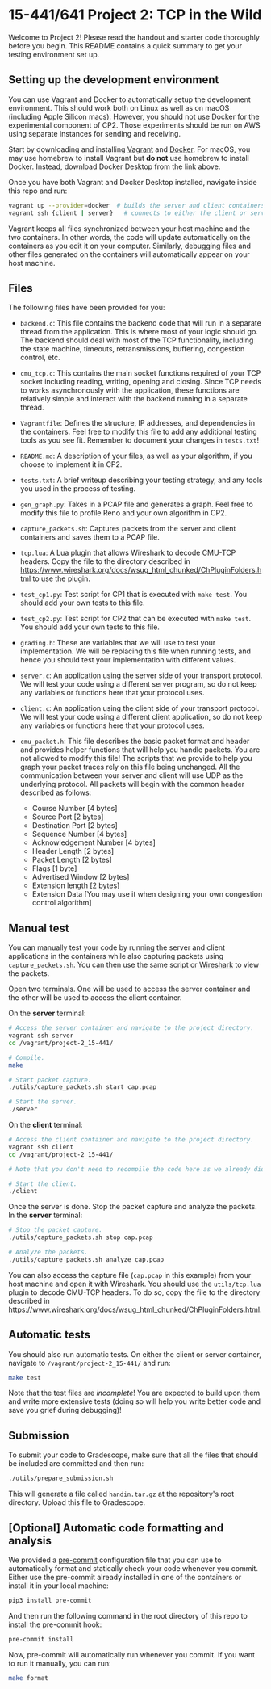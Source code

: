 # 15-441/641 Project 2: TCP in the Wild

Welcome to Project 2! Please read the handout and starter code thoroughly before you begin. This README contains a quick summary to get your testing environment set up.

## Setting up the development environment

You can use Vagrant and Docker to automatically setup the development environment. This should work both on Linux as well as on macOS (including Apple Silicon macs). However, you should not use Docker for the experimental component of CP2. Those experiments should be run on AWS using separate instances for sending and receiving.

Start by downloading and installing [Vagrant](https://www.vagrantup.com/downloads) and [Docker](https://docs.docker.com/desktop/). For macOS, you may use homebrew to install Vagrant but **do not** use homebrew to install Docker. Instead, download Docker Desktop from the link above.

Once you have both Vagrant and Docker Desktop installed, navigate inside this repo and run:

```bash
vagrant up --provider=docker  # builds the server and client containers using Docker.
vagrant ssh {client | server}   # connects to either the client or server using SSH.
```

Vagrant keeps all files synchronized between your host machine and the two containers. In other words, the code will update automatically on the containers as you edit it on your computer. Similarly, debugging files and other files generated on the containers will automatically appear on your host machine.

## Files
The following files have been provided for you:

* `backend.c`: This file contains the backend code that will run in a separate thread from the application. This is where most of your logic should go. The backend should deal with most of the TCP functionality, including the state machine, timeouts, retransmissions, buffering, congestion control, etc.

* `cmu_tcp.c`: This contains the main socket functions required of your TCP socket including reading, writing, opening and closing. Since TCP needs to works asynchronously with the application, these functions are relatively simple and interact with the backend running in a separate thread.

* `Vagrantfile`: Defines the structure, IP addresses, and dependencies in the containers. Feel free to modify this file to add any additional testing tools as you see fit. Remember to document your changes in `tests.txt`!

* `README.md`: A description of your files, as well as your algorithm, if you choose to implement it in CP2.

* `tests.txt`: A brief writeup describing your testing strategy, and any tools you used in the process of testing.

* `gen_graph.py`: Takes in a PCAP file and generates a graph. Feel free to modify this file to profile Reno and your own algorithm in CP2.

* `capture_packets.sh`: Captures packets from the server and client containers and saves them to a PCAP file.

* `tcp.lua`: A Lua plugin that allows Wireshark to decode CMU-TCP headers. Copy the file to the directory described in <https://www.wireshark.org/docs/wsug_html_chunked/ChPluginFolders.html> to use the plugin.

* `test_cp1.py`: Test script for CP1 that is executed with `make test`. You should add your own tests to this file.

* `test_cp2.py`: Test script for CP2 that can be executed with `make test`. You should add your own tests to this file.

* `grading.h`: These are variables that we will use to test your implementation. We will be replacing this file when running tests, and hence you should test your implementation with different values.

* `server.c`: An application using the server side of your transport protocol. We will test your code using a different server program, so do not keep any variables or functions here that your protocol uses.

* `client.c`: An application using the client side of your transport protocol. We will test your code using a different client application, so do not keep any variables or functions here that your protocol uses.

* `cmu_packet.h`: This file describes the basic packet format and header and provides helper functions that will help you handle packets. You are not allowed to modify this file! The scripts that we provide to help you graph your packet traces rely on this file being unchanged. All the communication between your server and client will use UDP as the underlying protocol. All packets will begin with the common header described as follows:

    * Course Number 		    [4 bytes]
    * Source Port 			    [2 bytes]
    * Destination Port 		    [2 bytes]
    * Sequence Number 		    [4 bytes]
    * Acknowledgement Number 	[4 bytes]
    * Header Length		        [2 bytes]
    * Packet Length			    [2 bytes]
    * Flags				        [1 byte]
    * Advertised Window		    [2 bytes]
    * Extension length		    [2 bytes]
    * Extension Data		    [You may use it when designing your own congestion control algorithm]

## Manual test
You can manually test your code by running the server and client applications in the containers while also capturing packets using `capture_packets.sh`. You can then use the same script or [Wireshark](https://www.wireshark.org/#download) to view the packets.

Open two terminals. One will be used to access the server container and the other will be used to access the client container.

On the **server** terminal:
```bash
# Access the server container and navigate to the project directory.
vagrant ssh server
cd /vagrant/project-2_15-441/

# Compile.
make

# Start packet capture.
./utils/capture_packets.sh start cap.pcap

# Start the server.
./server
```

On the **client** terminal:
```bash
# Access the client container and navigate to the project directory.
vagrant ssh client
cd /vagrant/project-2_15-441/

# Note that you don't need to recompile the code here as we already did it on the server and the code is synchronized between the two containers.

# Start the client.
./client
```

Once the server is done. Stop the packet capture and analyze the packets. In the **server** terminal:
```bash
# Stop the packet capture.
./utils/capture_packets.sh stop cap.pcap

# Analyze the packets.
./utils/capture_packets.sh analyze cap.pcap
```

You can also access the capture file (`cap.pcap` in this example) from your host machine and open it with Wireshark. You should use the `utils/tcp.lua` plugin to decode CMU-TCP headers. To do so, copy the file to the directory described in <https://www.wireshark.org/docs/wsug_html_chunked/ChPluginFolders.html>.

## Automatic tests

You should also run automatic tests. On either the client or server container, navigate to `/vagrant/project-2_15-441/` and run:
```bash
make test
```

Note that the test files are _incomplete_! You are expected to build upon them and write more extensive tests (doing so will help you write better code and save you grief during debugging)!

## Submission

To submit your code to Gradescope, make sure that all the files that should be included are committed and then run:
```bash
./utils/prepare_submission.sh
```

This will generate a file called `handin.tar.gz` at the repository's root directory. Upload this file to Gradescope.

## [Optional] Automatic code formatting and analysis
We provided a [pre-commit](https://pre-commit.com/) configuration file that you can use to automatically format and statically check your code whenever you commit. Either use the pre-commit already installed in one of the containers or install it in your local machine:
```bash
pip3 install pre-commit
```

And then run the following command in the root directory of this repo to install the pre-commit hook:
```bash
pre-commit install
```

Now, pre-commit will automatically run whenever you commit. If you want to run it manually, you can run:
```bash
make format
```
